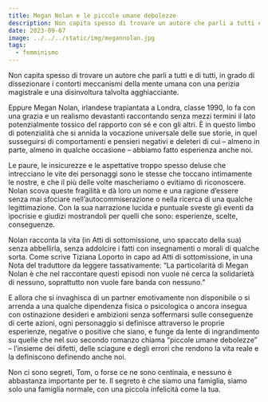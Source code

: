 ```yaml
---
title: Megan Nolan e le piccole umane debolezze
description: Non capita spesso di trovare un autore che parli a tutti e di tutti, in grado di dissezionare i contorti meccanismi della mente umana con una perizia magistrale e una disinvoltura talvolta agghiacciante.
date: 2023-09-07
image: ../../../static/img/megannolan.jpg
tags:
  - femminismo
---
```


Non capita spesso di trovare un autore che parli a tutti e di tutti, in grado di dissezionare i contorti meccanismi della mente umana con una perizia magistrale e una disinvoltura talvolta agghiacciante. 

Eppure Megan Nolan, irlandese trapiantata a Londra, classe 1990, lo fa con una grazia e un realismo devastanti raccontando senza mezzi termini il lato potenzialmente tossico del rapporto con sé e con gli altri. È in questo limbo di potenzialità che si annida la vocazione universale delle sue storie, in quel susseguirsi di comportamenti e pensieri negativi e deleteri di cui – almeno in parte, almeno in qualche occasione – abbiamo fatto esperienza anche noi.  

Le paure, le insicurezze e le aspettative troppo spesso deluse che intrecciano le vite dei personaggi sono le stesse che toccano intimamente le nostre, e che il più delle volte mascheriamo o evitiamo di riconoscere. Nolan scova queste fragilità e dà loro un nome e una ragione d’essere senza mai sfociare nell’autocommiserazione o nella ricerca di una qualche legittimazione. Con la sua narrazione lucida e puntuale sveste gli eventi da ipocrisie e giudizi mostrandoli per quelli che sono: esperienze, scelte, conseguenze.

Nolan racconta la vita (in Atti di sottomissione, uno spaccato della sua) senza abbellirla, senza addolcire i fatti con insegnamenti o morali di qualche sorta. Come scrive Tiziana Loporto in capo ad Atti di sottomissione, in una Nota del traduttore da leggere tassativamente: “La particolarità di Megan Nolan è che nel raccontare questi episodi non vuole né cerca la solidarietà di nessuno, soprattutto non vuole fare banda con nessuno.” 

E allora che si invaghisca di un partner emotivamente non disponibile o si arrenda a una qualche dipendenza fisica o psicologica o ancora insegua con ostinazione desideri e ambizioni senza soffermarsi sulle conseguenze di certe azioni,  ogni personaggio si definisce attraverso le proprie esperienze, negative o positive che siano, e funge da lente di ingrandimento su quelle che nel suo secondo romanzo chiama “piccole umane debolezze” – l’insieme dei difetti, delle sciagure e degli errori che rendono la vita reale e la definiscono definendo anche noi.

 Non ci sono segreti, Tom, o forse ce ne sono centinaia, e nessuno è abbastanza importante per te. Il segreto è che siamo una famiglia, siamo solo una famiglia normale, con una piccola infelicità come la tua.
